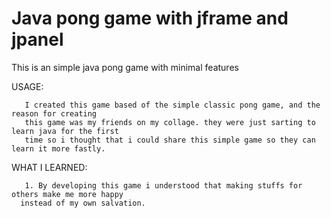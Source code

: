 # Java pong game with jframe and jpanel

 This is an simple java pong game with minimal features


USAGE:


       I created this game based of the simple classic pong game, and the reason for creating 
       this game was my friends on my collage. they were just sarting to learn java for the first
       time so i thought that i could share this simple game so they can learn it more fastly.


WHAT I LEARNED:


       1. By developing this game i understood that making stuffs for others make me more happy
	  instead of my own salvation.

      
